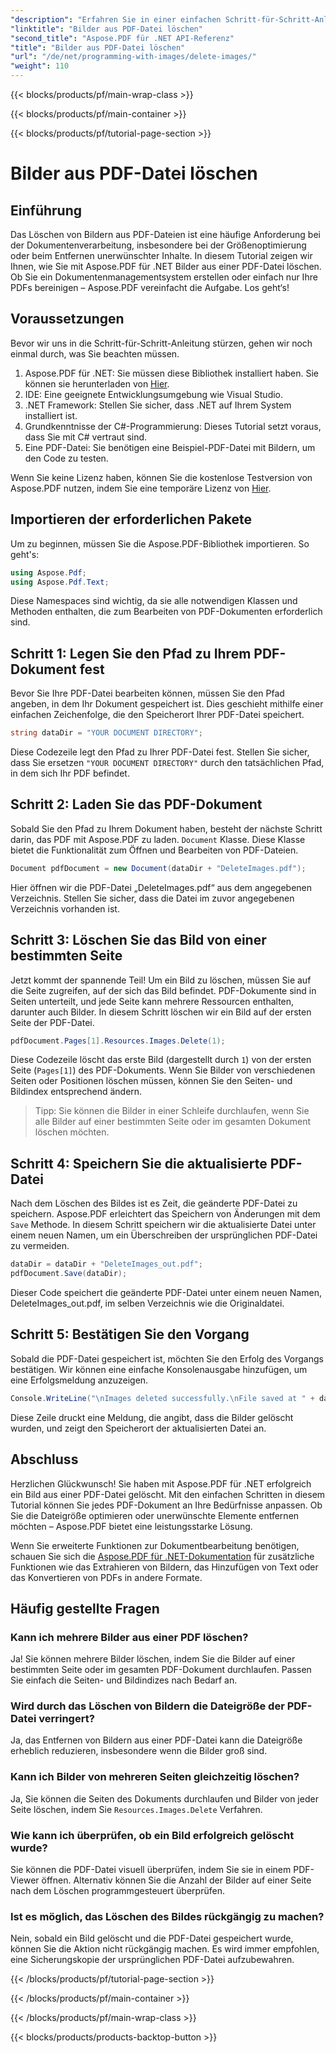 ```yaml
---
"description": "Erfahren Sie in einer einfachen Schritt-für-Schritt-Anleitung, wie Sie mit Aspose.PDF für .NET Bilder aus PDF-Dateien löschen. Optimieren Sie PDFs, indem Sie unerwünschte Bilder einfach entfernen."
"linktitle": "Bilder aus PDF-Datei löschen"
"second_title": "Aspose.PDF für .NET API-Referenz"
"title": "Bilder aus PDF-Datei löschen"
"url": "/de/net/programming-with-images/delete-images/"
"weight": 110
---
```


{{< blocks/products/pf/main-wrap-class >}}

{{< blocks/products/pf/main-container >}}

{{< blocks/products/pf/tutorial-page-section >}}

# Bilder aus PDF-Datei löschen

## Einführung

Das Löschen von Bildern aus PDF-Dateien ist eine häufige Anforderung bei der Dokumentenverarbeitung, insbesondere bei der Größenoptimierung oder beim Entfernen unerwünschter Inhalte. In diesem Tutorial zeigen wir Ihnen, wie Sie mit Aspose.PDF für .NET Bilder aus einer PDF-Datei löschen. Ob Sie ein Dokumentenmanagementsystem erstellen oder einfach nur Ihre PDFs bereinigen – Aspose.PDF vereinfacht die Aufgabe. Los geht‘s!

## Voraussetzungen

Bevor wir uns in die Schritt-für-Schritt-Anleitung stürzen, gehen wir noch einmal durch, was Sie beachten müssen.

1. Aspose.PDF für .NET: Sie müssen diese Bibliothek installiert haben. Sie können sie herunterladen von [Hier](https://releases.aspose.com/pdf/net/).
2. IDE: Eine geeignete Entwicklungsumgebung wie Visual Studio.
3. .NET Framework: Stellen Sie sicher, dass .NET auf Ihrem System installiert ist.
4. Grundkenntnisse der C#-Programmierung: Dieses Tutorial setzt voraus, dass Sie mit C# vertraut sind.
5. Eine PDF-Datei: Sie benötigen eine Beispiel-PDF-Datei mit Bildern, um den Code zu testen.

Wenn Sie keine Lizenz haben, können Sie die kostenlose Testversion von Aspose.PDF nutzen, indem Sie eine temporäre Lizenz von [Hier](https://purchase.aspose.com/temporary-license/).

## Importieren der erforderlichen Pakete

Um zu beginnen, müssen Sie die Aspose.PDF-Bibliothek importieren. So geht's:

```csharp
using Aspose.Pdf;
using Aspose.Pdf.Text;
```

Diese Namespaces sind wichtig, da sie alle notwendigen Klassen und Methoden enthalten, die zum Bearbeiten von PDF-Dokumenten erforderlich sind.

## Schritt 1: Legen Sie den Pfad zu Ihrem PDF-Dokument fest

Bevor Sie Ihre PDF-Datei bearbeiten können, müssen Sie den Pfad angeben, in dem Ihr Dokument gespeichert ist. Dies geschieht mithilfe einer einfachen Zeichenfolge, die den Speicherort Ihrer PDF-Datei speichert.

```csharp
string dataDir = "YOUR DOCUMENT DIRECTORY";
```

Diese Codezeile legt den Pfad zu Ihrer PDF-Datei fest. Stellen Sie sicher, dass Sie ersetzen `"YOUR DOCUMENT DIRECTORY"` durch den tatsächlichen Pfad, in dem sich Ihr PDF befindet.

## Schritt 2: Laden Sie das PDF-Dokument

Sobald Sie den Pfad zu Ihrem Dokument haben, besteht der nächste Schritt darin, das PDF mit Aspose.PDF zu laden. `Document` Klasse. Diese Klasse bietet die Funktionalität zum Öffnen und Bearbeiten von PDF-Dateien.

```csharp
Document pdfDocument = new Document(dataDir + "DeleteImages.pdf");
```

Hier öffnen wir die PDF-Datei „DeleteImages.pdf“ aus dem angegebenen Verzeichnis. Stellen Sie sicher, dass die Datei im zuvor angegebenen Verzeichnis vorhanden ist.

## Schritt 3: Löschen Sie das Bild von einer bestimmten Seite

Jetzt kommt der spannende Teil! Um ein Bild zu löschen, müssen Sie auf die Seite zugreifen, auf der sich das Bild befindet. PDF-Dokumente sind in Seiten unterteilt, und jede Seite kann mehrere Ressourcen enthalten, darunter auch Bilder. In diesem Schritt löschen wir ein Bild auf der ersten Seite der PDF-Datei.

```csharp
pdfDocument.Pages[1].Resources.Images.Delete(1);
```

Diese Codezeile löscht das erste Bild (dargestellt durch `1`) von der ersten Seite (`Pages[1]`) des PDF-Dokuments. Wenn Sie Bilder von verschiedenen Seiten oder Positionen löschen müssen, können Sie den Seiten- und Bildindex entsprechend ändern.

> Tipp: Sie können die Bilder in einer Schleife durchlaufen, wenn Sie alle Bilder auf einer bestimmten Seite oder im gesamten Dokument löschen möchten.

## Schritt 4: Speichern Sie die aktualisierte PDF-Datei

Nach dem Löschen des Bildes ist es Zeit, die geänderte PDF-Datei zu speichern. Aspose.PDF erleichtert das Speichern von Änderungen mit dem `Save` Methode. In diesem Schritt speichern wir die aktualisierte Datei unter einem neuen Namen, um ein Überschreiben der ursprünglichen PDF-Datei zu vermeiden.

```csharp
dataDir = dataDir + "DeleteImages_out.pdf";
pdfDocument.Save(dataDir);
```

Dieser Code speichert die geänderte PDF-Datei unter einem neuen Namen, DeleteImages_out.pdf, im selben Verzeichnis wie die Originaldatei.

## Schritt 5: Bestätigen Sie den Vorgang

Sobald die PDF-Datei gespeichert ist, möchten Sie den Erfolg des Vorgangs bestätigen. Wir können eine einfache Konsolenausgabe hinzufügen, um eine Erfolgsmeldung anzuzeigen.

```csharp
Console.WriteLine("\nImages deleted successfully.\nFile saved at " + dataDir);
```

Diese Zeile druckt eine Meldung, die angibt, dass die Bilder gelöscht wurden, und zeigt den Speicherort der aktualisierten Datei an.

## Abschluss

Herzlichen Glückwunsch! Sie haben mit Aspose.PDF für .NET erfolgreich ein Bild aus einer PDF-Datei gelöscht. Mit den einfachen Schritten in diesem Tutorial können Sie jedes PDF-Dokument an Ihre Bedürfnisse anpassen. Ob Sie die Dateigröße optimieren oder unerwünschte Elemente entfernen möchten – Aspose.PDF bietet eine leistungsstarke Lösung.

Wenn Sie erweiterte Funktionen zur Dokumentbearbeitung benötigen, schauen Sie sich die [Aspose.PDF für .NET-Dokumentation](https://reference.aspose.com/pdf/net/) für zusätzliche Funktionen wie das Extrahieren von Bildern, das Hinzufügen von Text oder das Konvertieren von PDFs in andere Formate.

## Häufig gestellte Fragen

### Kann ich mehrere Bilder aus einer PDF löschen?
Ja! Sie können mehrere Bilder löschen, indem Sie die Bilder auf einer bestimmten Seite oder im gesamten PDF-Dokument durchlaufen. Passen Sie einfach die Seiten- und Bildindizes nach Bedarf an.

### Wird durch das Löschen von Bildern die Dateigröße der PDF-Datei verringert?
Ja, das Entfernen von Bildern aus einer PDF-Datei kann die Dateigröße erheblich reduzieren, insbesondere wenn die Bilder groß sind.

### Kann ich Bilder von mehreren Seiten gleichzeitig löschen?
Ja, Sie können die Seiten des Dokuments durchlaufen und Bilder von jeder Seite löschen, indem Sie `Resources.Images.Delete` Verfahren.

### Wie kann ich überprüfen, ob ein Bild erfolgreich gelöscht wurde?
Sie können die PDF-Datei visuell überprüfen, indem Sie sie in einem PDF-Viewer öffnen. Alternativ können Sie die Anzahl der Bilder auf einer Seite nach dem Löschen programmgesteuert überprüfen.

### Ist es möglich, das Löschen des Bildes rückgängig zu machen?
Nein, sobald ein Bild gelöscht und die PDF-Datei gespeichert wurde, können Sie die Aktion nicht rückgängig machen. Es wird immer empfohlen, eine Sicherungskopie der ursprünglichen PDF-Datei aufzubewahren.

{{< /blocks/products/pf/tutorial-page-section >}}

{{< /blocks/products/pf/main-container >}}

{{< /blocks/products/pf/main-wrap-class >}}

{{< blocks/products/products-backtop-button >}}